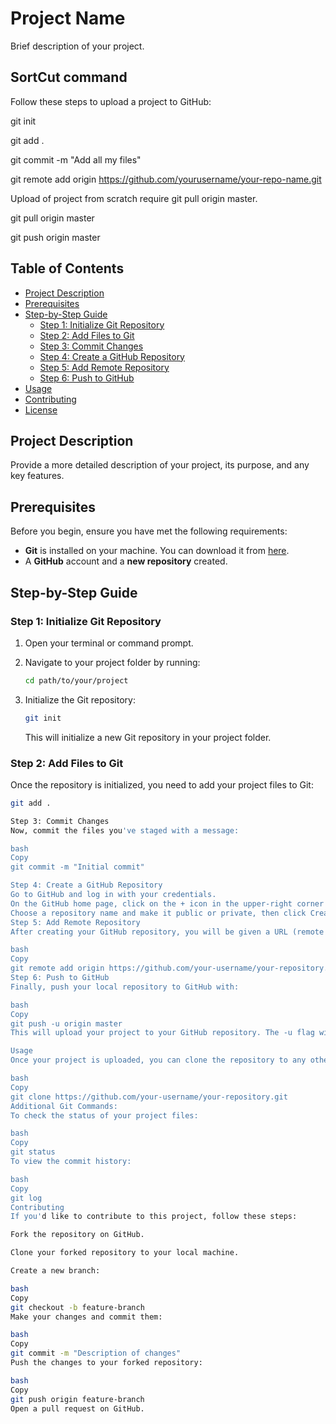 # Project Name

Brief description of your project.

## SortCut command
Follow these steps to upload a project to GitHub:

git init

git add .

git commit -m "Add all my files"

git remote add origin https://github.com/yourusername/your-repo-name.git

Upload of project from scratch require git pull origin master.

git pull origin master

git push origin master

## Table of Contents

- [Project Description](#project-description)
- [Prerequisites](#prerequisites)
- [Step-by-Step Guide](#step-by-step-guide)
  - [Step 1: Initialize Git Repository](#step-1-initialize-git-repository)
  - [Step 2: Add Files to Git](#step-2-add-files-to-git)
  - [Step 3: Commit Changes](#step-3-commit-changes)
  - [Step 4: Create a GitHub Repository](#step-4-create-a-github-repository)
  - [Step 5: Add Remote Repository](#step-5-add-remote-repository)
  - [Step 6: Push to GitHub](#step-6-push-to-github)
- [Usage](#usage)
- [Contributing](#contributing)
- [License](#license)

## Project Description

Provide a more detailed description of your project, its purpose, and any key features.

## Prerequisites

Before you begin, ensure you have met the following requirements:

- **Git** is installed on your machine. You can download it from [here](https://git-scm.com/downloads).
- A **GitHub** account and a **new repository** created.

## Step-by-Step Guide

### Step 1: Initialize Git Repository

1. Open your terminal or command prompt.
2. Navigate to your project folder by running:

    ```bash
    cd path/to/your/project
    ```

3. Initialize the Git repository:

    ```bash
    git init
    ```

   This will initialize a new Git repository in your project folder.

### Step 2: Add Files to Git

Once the repository is initialized, you need to add your project files to Git:

```bash
git add .

Step 3: Commit Changes
Now, commit the files you've staged with a message:

bash
Copy
git commit -m "Initial commit"

Step 4: Create a GitHub Repository
Go to GitHub and log in with your credentials.
On the GitHub home page, click on the + icon in the upper-right corner and select New repository.
Choose a repository name and make it public or private, then click Create repository.
Step 5: Add Remote Repository
After creating your GitHub repository, you will be given a URL (remote repository URL). Add the remote repository by running:

bash
Copy
git remote add origin https://github.com/your-username/your-repository.git
Step 6: Push to GitHub
Finally, push your local repository to GitHub with:

bash
Copy
git push -u origin master
This will upload your project to your GitHub repository. The -u flag will set the upstream for your master branch, meaning you only need to run git push in the future.

Usage
Once your project is uploaded, you can clone the repository to any other machine with:

bash
Copy
git clone https://github.com/your-username/your-repository.git
Additional Git Commands:
To check the status of your project files:

bash
Copy
git status
To view the commit history:

bash
Copy
git log
Contributing
If you'd like to contribute to this project, follow these steps:

Fork the repository on GitHub.

Clone your forked repository to your local machine.

Create a new branch:

bash
Copy
git checkout -b feature-branch
Make your changes and commit them:

bash
Copy
git commit -m "Description of changes"
Push the changes to your forked repository:

bash
Copy
git push origin feature-branch
Open a pull request on GitHub.
